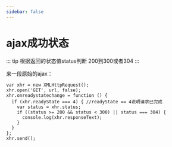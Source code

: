 ```yaml
---
sidebar: false
---
```

# ajax成功状态

::: tip 根据返回的状态值status判断
200到300或者304
:::

来一段原始的ajax：

```
var xhr = new XMLHttpRequest();
xhr.open('GET', url, false);
xhr.onreadystatechange = function () {
  if (xhr.readyState === 4) { //readyState == 4说明请求已完成
    var status = xhr.status;
    if ((status >= 200 && status < 300) || status === 304) {
      console.log(xhr.responseText);
    }
  }
};
xhr.send();
```
